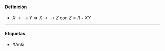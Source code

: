 #### Definición
- $X\rightarrow\rightarrow Y  \Rightarrow X\rightarrow\rightarrow Z$ con $Z=R-XY$  
***
#### Etiquetas
- #Anki 